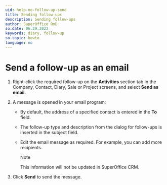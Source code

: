 ```yaml
---
uid: help-no-follow-up-send
title: Sending follow-ups
description: Sending follow-ups
author: SuperOffice RnD
so.date: 06.29.2022
keywords: diary, follow-up
so.topic: howto
language: no
---
```


# Send a follow-up as an email

1. Right-click the required follow-up on the **Activities** section tab in the Company, Contact, Diary, Sale or Project screens, and select **Send as email**.

2. A message is opened in your email program:

    * By default, the address of a specified contact is entered in the **To** field.

    * The follow-up type and description from the dialog for follow-ups is inserted in the subject field.

    * Edit the email message as required. For example, you can add more recipients.

        > [!NOTE]
        > This information will not be updated in SuperOffice CRM.

3. Click **Send** to send the message.

